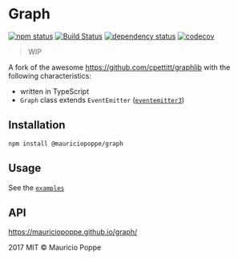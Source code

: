 # Graph

[![npm status](http://img.shields.io/npm/v/@mauriciopoppe/graph.svg)](https://www.npmjs.org/package/@mauriciopoppe/graph)
[![Build Status](https://travis-ci.org/mauriciopoppe/graph.svg?branch=master)](https://travis-ci.org/mauriciopoppe/graph)
[![dependency status](https://david-dm.org/mauriciopoppe/graph.svg)](https://david-dm.org/mauriciopoppe/graph)
[![codecov](https://codecov.io/gh/mauriciopoppe/graph/branch/master/graph/badge.svg)](https://codecov.io/gh/mauriciopoppe/graph)

> WIP

A fork of the awesome https://github.com/cpettitt/graphlib with the following characteristics:

- written in TypeScript
- `Graph` class extends `EventEmitter` ([`eventemitter3`](https://github.com/primus/eventemitter3))

## Installation

```
npm install @mauriciopoppe/graph
```

## Usage

See the [`examples`](https://github.com/mauriciopoppe/graph/tree/master/test/examples)

## API

https://mauriciopoppe.github.io/graph/

2017 MIT © Mauricio Poppe
